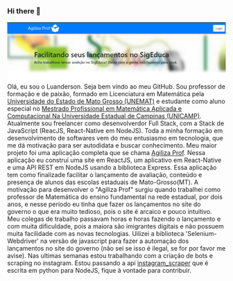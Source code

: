 ### Hi there 👋

<!--
**lu-anderson/lu-anderson** is a ✨ _special_ ✨ repository because its `README.md` (this file) appears on your GitHub profile.


- 🔭 I’m currently working on ...
- 🌱 I’m currently learning ...
- 👯 I’m looking to collaborate on ...
- 🤔 I’m looking for help with ...
- 💬 Ask me about ...
- 📫 How to reach me: ...
- 😄 Pronouns: ...
- ⚡ Fun fact: ...
-->
![foto agiliza prof](https://github.com/lu-anderson/lu-anderson/blob/master/AgilizaProf.png)
Olá, eu sou o Luanderson. Seja bem vindo ao meu GitHub. Sou professor de formação e de paixão, formado em Licenciatura em Matemática pela [Universidade do Estado de Mato Grosso (UNEMAT)](http://portal.unemat.br/) e estudante como aluno especial no [Mestrado Profissional em Matemática Aplicada e Computacional Na Universidade Estadual de Campinas (UNICAMP)](https://www.ime.unicamp.br/pos-graduacao/mestrado-profissional). Atualmente sou freelancer como desenvolverdor Full Stack, com a Stack de JavaScript (ReacJS, React-Native em NodeJS). Toda a minha formação em desenvolvimento de softwares vem do meu entusiasmo em tecnologia, que me dá motivação para ser autodidata e buscar conhecimento. Meu maior projeto foi uma aplicação completa que se chama [Agiliza Prof](https://agilizaprof.com.br/). Nessa aplicação eu construí uma site em ReactJS, um aplicativo em React-Native e uma API REST em NodeJS usando a biblioteca Express. Essa aplicação tem como finalizade facilitar o lançamento de avaliação, conteúdo e presença de alunos das escolas estaduais de Mato-Grosso(MT). A motivação para desenvolver o "Agiliza Prof" surgiu quando trabalhei como professor de Matemática do ensino fundamental na rede estadual, por dois anos, e nesse período eu tinha que fazer os lançamentos no site do governo o que era muito tedioso, pois o site é arcaico e pouco intuitivo. Meu colegas de trabalho passavam horas e horas fazendo o lançamento e com muita dificuldade, pois a maiora são imigrantes digitais e não possuem muita facilidade com as novas tecnologias. Uilizei a biblioteca 'Selenium-Webdriver' na versão de javascript para fazer a automação dos lançamentos no site do governo (não sei se isso é ilegal, se for por favor me avise).
Nas ultimas semanas estou trabalhando com a criação de bots e scraping no instagram. Estou passando a api [instagram_scraper](https://github.com/realsirjoe/instagram-scraper) que é escrita em python para NodeJS, fique à vontade para contribuir. 
